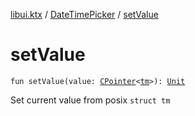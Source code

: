 [libui.ktx](../index.md) / [DateTimePicker](index.md) / [setValue](./set-value.md)

# setValue

`fun setValue(value: `[`CPointer`](../../kotlinx.cinterop/-c-pointer/index.md)`<`[`tm`](../../libui/tm.md)`>): `[`Unit`](https://kotlinlang.org/api/latest/jvm/stdlib/kotlin/-unit/index.html)

Set current value from posix `struct tm`

